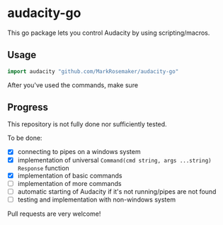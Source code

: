 # audacity-go

This go package lets you control Audacity by using scripting/macros.

## Usage

```go
import audacity "github.com/MarkRosemaker/audacity-go"
```

After you've used the commands, make sure

## Progress

This repository is not fully done nor sufficiently tested.

To be done:

- [x] connecting to pipes on a windows system
- [x] implementation of universal `Command(cmd string, args ...string) Response` function
- [x] implementation of basic commands
- [ ] implementation of more commands
- [ ] automatic starting of Audacity if it's not running/pipes are not found
- [ ] testing and implementation with non-windows system

Pull requests are very welcome!
